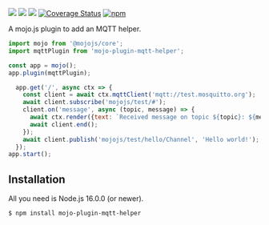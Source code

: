 [![](https://github.com/dmanto/mojo-plugin-mqtt-helper/workflows/🐧/badge.svg)](https://github.com/dmanto/mojo-plugin-mqtt-helper/actions)
[![](https://github.com/dmanto/mojo-plugin-mqtt-helper/workflows//badge.svg)](https://github.com/dmanto/mojo-plugin-mqtt-helper/actions)
[![](https://github.com/dmanto/mojo-plugin-mqtt-helper/workflows/⊞/badge.svg)](https://github.com/dmanto/mojo-plugin-mqtt-helper/actions)
[![Coverage Status](https://coveralls.io/repos/github/dmanto/mojo-plugin-mqtt-helper/badge.svg?branch=main)](https://coveralls.io/github/dmanto/mojo-plugin-mqtt-helper?branch=main)
[![npm](https://img.shields.io/npm/v/dmanto/mojo-plugin-mqtt-helper.svg)](https://www.npmjs.com/package/dmanto/mojo-plugin-mqtt-helper)


A mojo.js plugin to add an MQTT helper.

```js
import mojo from '@mojojs/core';
import mqttPlugin from 'mojo-plugin-mqtt-helper';

const app = mojo();
app.plugin(mqttPlugin);

  app.get('/', async ctx => {
    const client = await ctx.mqttClient('mqtt://test.mosquitto.org');
    await client.subscribe('mojojs/test/#');
    client.on('message', async (topic, message) => {
      await ctx.render({text: `Received message on topic ${topic}: ${message}`});
      await client.end();
    });
    await client.publish('mojojs/test/hello/Channel', 'Hello world!');
  });
app.start();
```

## Installation

All you need is Node.js 16.0.0 (or newer).

```
$ npm install mojo-plugin-mqtt-helper
```
